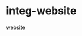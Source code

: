 # integ-website

<a href="[http://example.com/](https://alex-daniel-ue.github.io/integ-website)" target="_blank">website</a>
